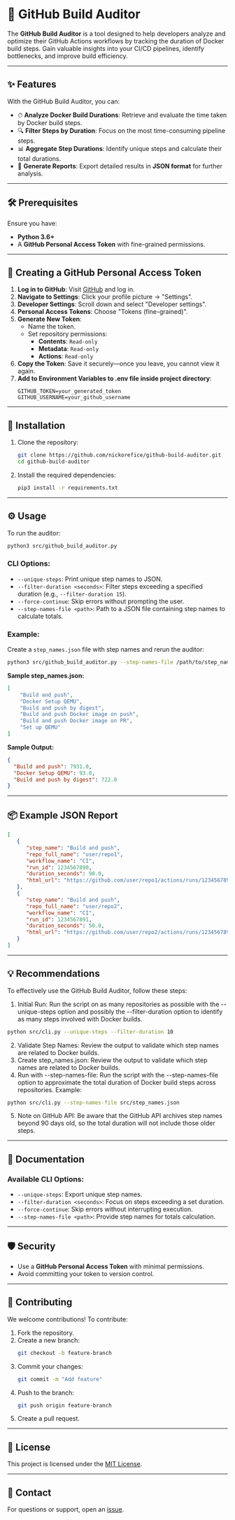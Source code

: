 # 🚀 GitHub Build Auditor

The **GitHub Build Auditor** is a tool designed to help developers analyze and optimize their GitHub Actions workflows by tracking the duration of Docker build steps. Gain valuable insights into your CI/CD pipelines, identify bottlenecks, and improve build efficiency.

---

## ✨ Features

With the GitHub Build Auditor, you can:
- ⏱ **Analyze Docker Build Durations**: Retrieve and evaluate the time taken by Docker build steps.
- 🔍 **Filter Steps by Duration**: Focus on the most time-consuming pipeline steps.
- 📊 **Aggregate Step Durations**: Identify unique steps and calculate their total durations.
- 📝 **Generate Reports**: Export detailed results in **JSON format** for further analysis.

---

## 🛠 Prerequisites

Ensure you have:
- **Python 3.6+**
- A **GitHub Personal Access Token** with fine-grained permissions.

---

## 🔑 Creating a GitHub Personal Access Token

1. **Log in to GitHub**: Visit [GitHub](https://github.com) and log in.
2. **Navigate to Settings**: Click your profile picture → "Settings".
3. **Developer Settings**: Scroll down and select "Developer settings".
4. **Personal Access Tokens**: Choose "Tokens (fine-grained)".
5. **Generate New Token**:
   - Name the token.
   - Set repository permissions:
     - **Contents**: `Read-only`
     - **Metadata**: `Read-only`
     - **Actions**: `Read-only`
6. **Copy the Token**: Save it securely—once you leave, you cannot view it again.
7. **Add to Environment Variables to .env file inside project directory**:
   ```properties
   GITHUB_TOKEN=your_generated_token
   GITHUB_USERNAME=your_github_username
   ```

---

## 🚀 Installation

1. Clone the repository:
   ```bash
   git clone https://github.com/nickorefice/github-build-auditor.git
   cd github-build-auditor
   ```

2. Install the required dependencies:
   ```bash
   pip3 install -r requirements.txt
   ```

---

## ⚙️ Usage

To run the auditor:
   ```bash
   python3 src/github_build_auditor.py
   ```

### CLI Options:
- `--unique-steps`: Print unique step names to JSON.
- `--filter-duration <seconds>`: Filter steps exceeding a specified duration (e.g., `--filter-duration 15`).
- `--force-continue`: Skip errors without prompting the user.
- `--step-names-file <path>`: Path to a JSON file containing step names to calculate totals.

### Example:
Create a `step_names.json` file with step names and rerun the auditor:
```bash
python3 src/github_build_auditor.py --step-names-file /path/to/step_names.json
```
**Sample step_names.json:**
```json
[
    "Build and push",
    "Docker Setup QEMU",
    "Build and push by digest",
    "Build and push Docker image on push",
    "Build and push Docker image on PR",
    "Set up QEMU"
]
```

**Sample Output:**
```json
{
  "Build and push": 7931.0,
  "Docker Setup QEMU": 93.0,
  "Build and push by digest": 722.0
}
```

---

## 📦 Example JSON Report

```json
[
   {
      "step_name": "Build and push",
      "repo_full_name": "user/repo1",
      "workflow_name": "CI",
      "run_id": 1234567890,
      "duration_seconds": 90.0,
      "html_url": "https://github.com/user/repo1/actions/runs/1234567890/job/1234567890"
   },
   {
      "step_name": "Build and push",
      "repo_full_name": "user/repo2",
      "workflow_name": "CI",
      "run_id": 1234567891,
      "duration_seconds": 50.0,
      "html_url": "https://github.com/user/repo2/actions/runs/1234567891/job/1234567891"
   }
]
```

--- 

## 💡 Recommendations
To effectively use the GitHub Build Auditor, follow these steps:
1. Initial Run:
Run the script on as many repositories as possible with the --unique-steps option and possibly the --filter-duration option to identify as many steps involved with Docker builds.
```bash
python src/cli.py --unique-steps --filter-duration 10
```
2. Validate Step Names:
Review the output to validate which step names are related to Docker builds.
3. Create step_names.json:
Review the output to validate which step names are related to Docker builds.
4. Run with --step-names-file:
Run the script with the --step-names-file option to approximate the total duration of Docker build steps across repositories.
Example:
```bash
python src/cli.py --step-names-file src/step_names.json
```
5. Note on GitHub API:
Be aware that the GitHub API archives step names beyond 90 days old, so the total duration will not include those older steps.

---

## 📖 Documentation

### Available CLI Options:
- `--unique-steps`: Export unique step names.
- `--filter-duration <seconds>`: Focus on steps exceeding a set duration.
- `--force-continue`: Skip errors without interrupting execution.
- `--step-names-file <path>`: Provide step names for totals calculation.

---

## 🛡 Security

- Use a **GitHub Personal Access Token** with minimal permissions.
- Avoid committing your token to version control.

---

## 🤝 Contributing

We welcome contributions! To contribute:
1. Fork the repository.
2. Create a new branch:
   ```bash
   git checkout -b feature-branch
   ```
3. Commit your changes:
   ```bash
   git commit -m "Add feature"
   ```
4. Push to the branch:
   ```bash
   git push origin feature-branch
   ```
5. Create a pull request.

---

## 📄 License

This project is licensed under the [MIT License](LICENSE).

---

## 📧 Contact

For questions or support, open an [issue](https://github.com/nickorefice/github-build-auditor/issues).
